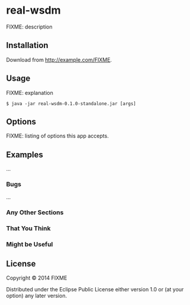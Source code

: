 # real-wsdm

FIXME: description

## Installation

Download from http://example.com/FIXME.

## Usage

FIXME: explanation

    $ java -jar real-wsdm-0.1.0-standalone.jar [args]

## Options

FIXME: listing of options this app accepts.

## Examples

...

### Bugs

...

### Any Other Sections
### That You Think
### Might be Useful

## License

Copyright © 2014 FIXME

Distributed under the Eclipse Public License either version 1.0 or (at
your option) any later version.
